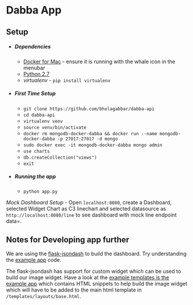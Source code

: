 # Dabba App

## Setup
* ##### Dependencies
    * [Docker for Mac](https://download.docker.com/mac/stable/Docker.dmg) - ensure it is running with the whale icon in the menubar
    * [Python 2.7](https://www.python.org/download/releases/2.7/)
    * *virtualenv* - `pip install virtualenv`

* ##### First Time Setup
    * `git clone https://github.com/bholagabbar/dabba-api`
    * `cd dabba-api`
    * `virtualenv venv`
    * `source venv/bin/activate`
    * `docker rm mongodb-docker-dabba && docker run --name mongodb-docker-dabba -p 27017:27017 -d mongo`
    * `sudo docker exec -it mongodb-docker-dabba mongo admin`
    * `use charts`
    * `db.createCollection("views")`
    * `exit`
* ##### Running the app
    * `python app.py`

*Mock Dashboard Setup* - Open `localhost:8080`, create a Dashboard, selected Widget Chart as C3 linechart and selected datasource as `http://localhost:8080/line` to see dashboard with mock line endpoint data=.

## Notes for Developing app further

We are using the [flask-jsondash](https://github.com/christabor/flask_jsondash) to build the dashboard. Try understanding the [example app](https://github.com/christabor/flask_jsondash/tree/master/example_app) code.

The flask-jsondash has support for custom widget which can be used to build our image widget. Have a look at the [example templates is the example app](https://github.com/christabor/flask_jsondash/tree/master/example_app/templates/examples) which contains HTML snippets to help build the image widget which will have to be added to the main html template in `/templates/layouts/base.html`.

